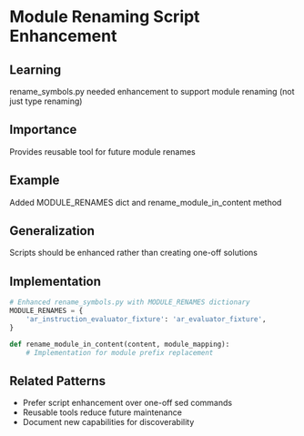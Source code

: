 # Module Renaming Script Enhancement

## Learning
rename_symbols.py needed enhancement to support module renaming (not just type renaming)

## Importance
Provides reusable tool for future module renames

## Example
Added MODULE_RENAMES dict and rename_module_in_content method

## Generalization
Scripts should be enhanced rather than creating one-off solutions

## Implementation
```python
# Enhanced rename_symbols.py with MODULE_RENAMES dictionary
MODULE_RENAMES = {
    'ar_instruction_evaluator_fixture': 'ar_evaluator_fixture',
}

def rename_module_in_content(content, module_mapping):
    # Implementation for module prefix replacement
```

## Related Patterns
- Prefer script enhancement over one-off sed commands
- Reusable tools reduce future maintenance
- Document new capabilities for discoverability